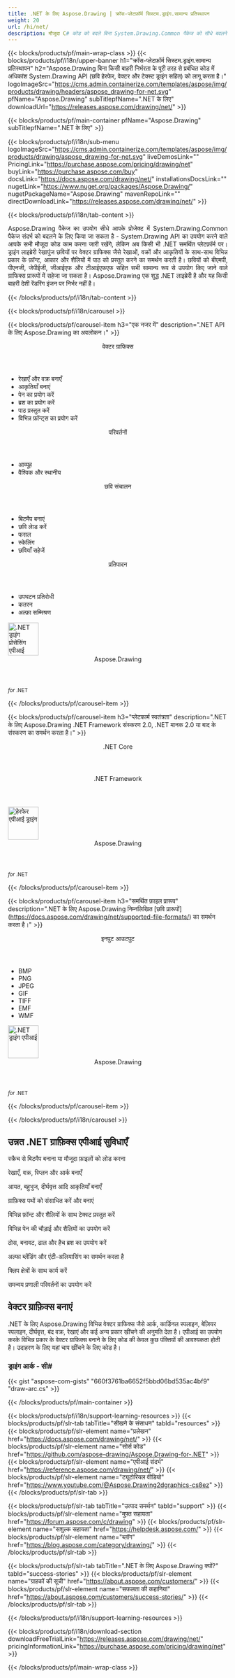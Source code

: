 ```yaml
---
title: .NET के लिए Aspose.Drawing | क्रॉस-प्लेटफ़ॉर्म सिस्टम.ड्राइंग.सामान्य प्रतिस्थापन 
weight: 20
url: /hi/net/ 
description: मौजूदा C# कोड को बदले बिना System.Drawing.Common पैकेज को सीधे बदलने के लिए टेक्स्ट, ज्यामिति और छवियों को चित्रित करने के लिए .NET ग्राफ़िक लाइब्रेरी।
---
```


{{< blocks/products/pf/main-wrap-class >}}
{{< blocks/products/pf/i18n/upper-banner h1="क्रॉस-प्लेटफ़ॉर्म सिस्टम.ड्राइंग.सामान्य प्रतिस्थापन" h2="Aspose.Drawing बिना किसी बाहरी निर्भरता के पूरी तरह से प्रबंधित कोड में अधिकांश System.Drawing API (छवि हेरफेर, वेक्टर और टेक्स्ट ड्राइंग सहित) को लागू करता है।" logoImageSrc="https://cms.admin.containerize.com/templates/aspose/img/products/drawing/headers/aspose_drawing-for-net.svg" pfName="Aspose.Drawing" subTitlepfName=".NET के लिए" downloadUrl="https://releases.aspose.com/drawing/net/" >}}

{{< blocks/products/pf/main-container pfName="Aspose.Drawing" subTitlepfName=".NET के लिए" >}}

{{< blocks/products/pf/i18n/sub-menu logoImageSrc="https://cms.admin.containerize.com/templates/aspose/img/products/drawing/aspose_drawing-for-net.svg" liveDemosLink="" PricingLink="https://purchase.aspose.com/pricing/drawing/net" buyLink="https://purchase.aspose.com/buy" docsLink="https://docs.aspose.com/drawing/net/" installationsDocsLink="" nugetLink="https://www.nuget.org/packages/Aspose.Drawing/" nugetPackageName="Aspose.Drawing" mavenRepoLink="" directDownloadLink="https://releases.aspose.com/drawing/net/" >}}

{{< blocks/products/pf/i18n/tab-content >}}
<p align="justify">
 Aspose.Drawing पैकेज का उपयोग सीधे आपके प्रोजेक्ट में System.Drawing.Common पैकेज संदर्भ को बदलने के लिए किया जा सकता है - System.Drawing API का उपयोग करने वाले आपके सभी मौजूदा कोड काम करना जारी रखेंगे, लेकिन अब किसी भी .NET समर्थित प्लेटफ़ॉर्म पर। ड्राइंग लाइब्रेरी रेखापुंज छवियों पर वेक्टर ग्राफिक्स जैसे रेखाओं, वक्रों और आकृतियों के साथ-साथ विभिन्न प्रकार के फ़ॉन्ट, आकार और शैलियों में पाठ को प्रस्तुत करने का समर्थन करती है। छवियों को बीएमपी, पीएनजी, जेपीईजी, जीआईएफ और टीआईएफएफ सहित सभी सामान्य रूप से उपयोग किए जाने वाले ग्राफिक्स प्रारूपों में सहेजा जा सकता है। Aspose.Drawing एक शुद्ध .NET लाइब्रेरी है और यह किसी बाहरी देशी रेंडरिंग इंजन पर निर्भर नहीं है।
</p>

{{< /blocks/products/pf/i18n/tab-content >}}

<!--Diagrams Start-->
{{< blocks/products/pf/i18n/carousel >}}

{{< blocks/products/pf/carousel-item h3="एक नजर में" description=".NET API के लिए Aspose.Drawing का अवलोकन।" >}}
<div class="diagram1 d1-net">
 <div class="d1-row">
  <div class="d1-col d1-left">
   <header>
    <i class="fa fa-bars">
    </i>
    वेक्टर ग्राफिक्स
   </header>
   <ul>
    <li>
     रेखाएँ और वक्र बनाएँ
    </li>
    <li>
     आकृतियाँ बनाएं
    </li>
    <li>
     पेन का प्रयोग करें
    </li>
    <li>
     ब्रश का प्रयोग करें
    </li>
    <li>
     पाठ प्रस्तुत करें
    </li>
    <li>
     विभिन्न फ़ॉन्ट्स का प्रयोग करें
    </li>
   </ul>
   <header>
    <i class="fa fa-cogs">
    </i>
    परिवर्तनों
   </header>
   <ul>
    <li>
     आव्यूह
    </li>
    <li>
     वैश्विक और स्थानीय
    </li>
   </ul>
  </div>
  <!--/left-->
  <div class="d1-col d1-right">
   <header>
    <i class="fa fa-picture-o">
    </i>
    छवि संचालन
   </header>
   <ul>
    <li>
     बिटमैप बनाएं
    </li>
    <li>
     छवि लेाड करें
    </li>
    <li>
     फसल
    </li>
    <li>
     स्केलिंग
    </li>
    <li>
     छवियाँ सहेजें
    </li>
   </ul>
   <header>
    <i class="fa fa-cogs">
    </i>
    प्रतिपादन
   </header>
   <ul>
    <li>
     उपघटन प्रतिरोधी
    </li>
    <li>
     कतरन
    </li>
    <li>
     अल्फ़ा सम्मिश्रण
    </li>
   </ul>
  </div>
  <!--/right-->
 </div>
 <!--/row-->
 <div class="d1-logo">
  <img width="70" height="75" alt=".NET ड्राइंग प्रोसेसिंग एपीआई" src="https://cms.admin.containerize.com/templates/aspose/img/products/drawing/aspose_drawing-for-net.svg"/>
  <header>
   Aspose.Drawing
  </header>
  <footer>
   <small>
    <em>
     for
    </em>
    .NET
   </small>
  </footer>
 </div>
 <!--/logo-->
</div>

{{< /blocks/products/pf/carousel-item >}}

{{< blocks/products/pf/carousel-item h3="प्लेटफार्म स्वतंत्रता" description=".NET के लिए Aspose.Drawing .NET Framework संस्करण 2.0, .NET मानक 2.0 या बाद के संस्करण का समर्थन करता है।" >}}
<div class="diagram1 d1-net">
 <div class="d1-row">
  <div class="d1-col d1-left">
   <!-- <header><i class="fa fa-cubes"> </i>Mono</header><br />-->
   <header>
    <i class="fa fa-cubes">
    </i>
    .NET Core
   </header>
  </div>
  <!--/left-->
  <div class="d1-col d1-right">
   <header>
    <i class="fa fa-cubes">
    </i>
    .NET Framework
   </header>
  </div>
  <!--/right-->
 </div>
 <!--/row-->
 <div class="d1-logo">
  <img width="70" height="75" alt="हेरफेर एपीआई ड्राइंग" src="https://cms.admin.containerize.com/templates/aspose/img/products/drawing/aspose_drawing-for-net.svg"/>
  <header>
   Aspose.Drawing
  </header>
  <footer>
   <small>
    <em>
     for
    </em>
    .NET
   </small>
  </footer>
 </div>
 <!--/logo-->
</div>

{{< /blocks/products/pf/carousel-item >}}

{{< blocks/products/pf/carousel-item h3="समर्थित फ़ाइल प्रारूप" description=".NET के लिए Aspose.Drawing निम्नलिखित [छवि प्रारूपों] (https://docs.aspose.com/drawing/net/supported-file-formats/) का समर्थन करता है।" >}}
<div class="diagram1 d2 d1-net">
 <div class="d1-row">
  <div class="d1-col d1-left">
   <header>
    <i class="fa fa-arrows-v">
    </i>
    इनपुट आउटपुट
   </header>
   <ul>
    <li>
     BMP
    </li>
    <li>
     PNG
    </li>
    <li>
     JPEG
    </li>
    <li>
     GIF
    </li>
    <li>
     TIFF
    </li>
    <li>
     EMF
    </li>
    <li>
     WMF
    </li>
    </ul>
  </div>
  <!--/left-->
  <div class="d1-col d1-right">
  </div>
  <!--/right-->
 </div>
 <!--/row-->
 <div class="d1-logo">
  <img width="70" height="75" alt=".NET ड्राइंग एपीआई" src="https://cms.admin.containerize.com/templates/aspose/img/products/drawing/aspose_drawing-for-net.svg"/>
  <header>
   Aspose.Drawing
  </header>
  <footer>
   <small>
    <em>
     for
    </em>
    .NET
   </small>
  </footer>
 </div>
 <!--/logo-->
</div>

{{< /blocks/products/pf/carousel-item >}}

{{< /blocks/products/pf/i18n/carousel >}}
<!--Diagrams End-->

<!--Feature-section Start-->
<div class="container-fluid features-section bg-gray singleproduct">
 <a class="anchor" id="features" name="features">
 </a>
 <div class="row">
  <div class="container">
   <h2 class="h2title">
    उन्नत .NET ग्राफ़िक्स एपीआई सुविधाएँ
   </h2>
   <p>
   </p>
   <div class="col-lg-4">
    <em class="fa fa-repeat ico-blue fa-2x col-lg-2">
    </em>
    <p class="col-lg-10">
     स्क्रैच से बिटमैप बनाना या मौजूदा फ़ाइलों को लोड करना
    </p>
   </div>
   <div class="col-lg-4">
    <em class="fa fa-pencil-square-o ico-blue fa-2x col-lg-2">
    </em>
    <p class="col-lg-10">
     रेखाएँ, वक्र, स्प्लिन और आर्क बनाएँ
    </p>
   </div>
   <div class="col-lg-4">
    <em class="fa fa-arrows ico-blue fa-2x col-lg-2">
    </em>
    <p class="col-lg-10">
     आयत, बहुभुज, दीर्घवृत्त आदि आकृतियाँ बनाएँ
    </p>
   </div>
   <div class="col-lg-4">
    <em class="fa fa-bars ico-blue fa-2x col-lg-2">
    </em>
    <p class="col-lg-10">
     ग्राफ़िक्स पथों को संसाधित करें और बनाएं
    </p>
   </div>
   <div class="col-lg-4">
    <em class="fa fa-font ico-blue fa-2x col-lg-2">
    </em>
    <p class="col-lg-10">
     विभिन्न फ़ॉन्ट और शैलियों के साथ टेक्स्ट प्रस्तुत करें
    </p>
   </div>
   <div class="col-lg-4">
    <em class="fa fa-crop ico-blue fa-2x col-lg-2">
    </em>
    <p class="col-lg-10">
     विभिन्न पेन की चौड़ाई और शैलियों का उपयोग करें
    </p>
   </div>
   <div class="col-lg-4">
    <em class="fa fa-paint-brush ico-blue fa-2x col-lg-2">
    </em>
    <p class="col-lg-10">
     ठोस, बनावट, ढाल और हैच ब्रश का उपयोग करें
    </p>
   </div>
   <div class="col-lg-4">
    <em class="fa fa-cog ico-blue fa-2x col-lg-2">
    </em>
    <p class="col-lg-10">
     अल्फा ब्लेंडिंग और एंटी-अलियासिंग का समर्थन करता है
    </p>
   </div>
   <div class="col-lg-4">
    <em class="fa fa-scissors ico-blue fa-2x col-lg-2">
    </em>
    <p class="col-lg-10">
     क्लिप क्षेत्रों के साथ कार्य करें
    </p>
   </div>
   <div class="col-lg-4">
    <em class="fa fa-bolt ico-blue fa-2x col-lg-2">
    </em>
    <p class="col-lg-10">
     समन्वय प्रणाली परिवर्तनों का उपयोग करें
    </p>
   </div>
   
   <div class="col-lg-12">
    <h2 class="h2title">
     वेक्टर ग्राफ़िक्स बनाएं
    </h2>
    <p>
     .NET के लिए Aspose.Drawing विभिन्न वेक्टर ग्राफिक्स जैसे आर्क, कार्डिनल स्पलाइन, बेज़ियर स्पलाइन, दीर्घवृत्त, बंद वक्र, रेखाएं और कई अन्य प्रकार खींचने की अनुमति देता है। एपीआई का उपयोग करके विभिन्न प्रकार के वेक्टर ग्राफिक्स बनाने के लिए कोड की केवल कुछ पंक्तियों की आवश्यकता होती है। उदाहरण के लिए यहां चाप खींचने के लिए कोड है।
    </p>
    <div class="codeblock" id="code">
     <h3>
      ड्राइंग आर्क - सी#
     </h3>
     {{< gist "aspose-com-gists" "660f3761ba6652f5bbd06bd535ac4bf9" "draw-arc.cs" >}}
    </div>
   </div>
  </div>
 </div>
</div>
<!--Feature-section End-->

{{< /blocks/products/pf/main-container >}}


{{< blocks/products/pf/i18n/support-learning-resources >}}
{{< blocks/products/pf/slr-tab tabTitle="सीखने के संसाधन" tabId="resources" >}}
{{< blocks/products/pf/slr-element name="प्रलेखन" href="https://docs.aspose.com/drawing/net/" >}}
{{< blocks/products/pf/slr-element name="सोर्स कोड" href="https://github.com/aspose-drawing/Aspose.Drawing-for-.NET" >}}
{{< blocks/products/pf/slr-element name="एपीआई संदर्भ" href="https://reference.aspose.com/drawing/net/" >}}
{{< blocks/products/pf/slr-element name="ट्यूटोरियल वीडियो" href="https://www.youtube.com/@Aspose.Drawing2dgraphics-cs8ez" >}}
{{< /blocks/products/pf/slr-tab >}}

{{< blocks/products/pf/slr-tab tabTitle="उत्पाद समर्थन" tabId="support" >}}
{{< blocks/products/pf/slr-element name="मुफ़्त सहायता" href="https://forum.aspose.com/c/drawing" >}}
{{< blocks/products/pf/slr-element name="सशुल्क सहायता" href="https://helpdesk.aspose.com/" >}}
{{< blocks/products/pf/slr-element name="ब्लॉग" href="https://blog.aspose.com/category/drawing/" >}}
{{< /blocks/products/pf/slr-tab >}}

{{< blocks/products/pf/slr-tab tabTitle=".NET के लिए Aspose.Drawing क्यों?" tabId="success-stories" >}}
{{< blocks/products/pf/slr-element name="ग्राहकों की सूची" href="https://about.aspose.com/customers/" >}}
{{< blocks/products/pf/slr-element name="सफलता की कहानियां" href="https://about.aspose.com/customers/success-stories/" >}}
{{< /blocks/products/pf/slr-tab >}}

{{< /blocks/products/pf/i18n/support-learning-resources >}}

{{< blocks/products/pf/i18n/download-section downloadFreeTrialLink="https://releases.aspose.com/drawing/net/" pricingInformationLink="https://purchase.aspose.com/pricing/drawing/net" >}}


{{< /blocks/products/pf/main-wrap-class >}}
